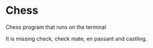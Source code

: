 # Chess
Chess program that runs on the terminal

It is missing check, check mate, en passant and castling.
